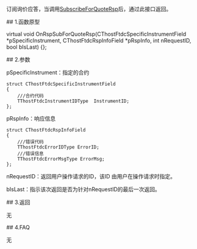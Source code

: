 <p>订阅询价应答，当调用<a href="../../CTHOSTFTDCMDAPI/SUBSCRIBEFORQUOTERSP/">SubscribeForQuoteRsp</a>后，通过此接口返回。</p>
<span class="anchor" id="c7b30fce-84f6-46ab-b088-ef8208a61098"></span>
## 1.函数原型
<p>virtual void OnRspSubForQuoteRsp(CThostFtdcSpecificInstrumentField *pSpecificInstrument, CThostFtdcRspInfoField *pRspInfo, int nRequestID, bool bIsLast) {};</p>
<span class="anchor" id="5ff60f93-dd1a-41f1-b77a-5a27ff41294d"></span>
## 2.参数
<p>pSpecificInstrument：指定的合约</p>
<pre><code>struct CThostFtdcSpecificInstrumentField
{
    ///合约代码
    TThostFtdcInstrumentIDType  InstrumentID;
};
</code></pre>
<p>pRspInfo：响应信息</p>
<pre><code>struct CThostFtdcRspInfoField
{
    ///错误代码
    TThostFtdcErrorIDType ErrorID;
    ///错误信息
    TThostFtdcErrorMsgType ErrorMsg;
};
</code></pre>
<p>nRequestID：返回用户操作请求的ID，该ID 由用户在操作请求时指定。</p>
<p>bIsLast：指示该次返回是否为针对nRequestID的最后一次返回。</p>
<span class="anchor" id="19141aae-831b-440e-aae5-3c07d6fa33c8"></span>
## 3.返回
<p>无</p>
<span class="anchor" id="8b0531d8-a80d-492c-b7dd-eac6645e53c3"></span>
## 4.FAQ
<p>无</p>
